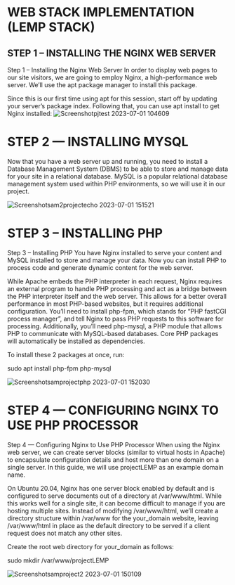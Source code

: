 
# WEB STACK IMPLEMENTATION (LEMP STACK)
## STEP 1 – INSTALLING THE NGINX WEB SERVER
Step 1 – Installing the Nginx Web Server
In order to display web pages to our site visitors, we are going to employ Nginx, a high-performance web server. We’ll use the apt package manager to install this package.

Since this is our first time using apt for this session, start off by updating your server’s package index. Following that, you can use apt install to get Nginx installed:
![Screenshotpjtest 2023-07-01 104609](https://github.com/Emevorboy/DevOps_project.samson/assets/103654905/a72a71e8-57d1-403d-a93b-61f401cdc450)



# STEP 2 — INSTALLING MYSQL
Now that you have a web server up and running, you need to install a Database Management System (DBMS) to be able to store and manage data for your site in a relational database. MySQL is a popular relational database management system used within PHP environments, so we will use it in our project.

![Screenshotsam2projectecho 2023-07-01 151521](https://github.com/Emevorboy/DevOps_project.samson/assets/103654905/a1741f2c-7005-424c-94e1-4e6b29dc33bb)

# STEP 3 – INSTALLING PHP
Step 3 – Installing PHP
You have Nginx installed to serve your content and MySQL installed to store and manage your data. Now you can install PHP to process code and generate dynamic content for the web server.

While Apache embeds the PHP interpreter in each request, Nginx requires an external program to handle PHP processing and act as a bridge between the PHP interpreter itself and the web server. This allows for a better overall performance in most PHP-based websites, but it requires additional configuration. You’ll need to install php-fpm, which stands for “PHP fastCGI process manager”, and tell Nginx to pass PHP requests to this software for processing. Additionally, you’ll need php-mysql, a PHP module that allows PHP to communicate with MySQL-based databases. Core PHP packages will automatically be installed as dependencies.

To install these 2 packages at once, run:

sudo apt install php-fpm php-mysql

![Screenshotsamprojectphp 2023-07-01 152030](https://github.com/Emevorboy/DevOps_project.samson/assets/103654905/9bc8de5f-a1b4-41c2-b71f-a85cf8ffb1f4)

# STEP 4 — CONFIGURING NGINX TO USE PHP PROCESSOR

Step 4 — Configuring Nginx to Use PHP Processor
When using the Nginx web server, we can create server blocks (similar to virtual hosts in Apache) to encapsulate configuration details and host more than one domain on a single server. In this guide, we will use projectLEMP as an example domain name.

On Ubuntu 20.04, Nginx has one server block enabled by default and is configured to serve documents out of a directory at /var/www/html. While this works well for a single site, it can become difficult to manage if you are hosting multiple sites. Instead of modifying /var/www/html, we’ll create a directory structure within /var/www for the your_domain website, leaving /var/www/html in place as the default directory to be served if a client request does not match any other sites.

Create the root web directory for your_domain as follows:

sudo mkdir /var/www/projectLEMP

![Screenshotsamproject2 2023-07-01 150109](https://github.com/Emevorboy/DevOps_project.samson/assets/103654905/2d8e3b59-35db-4ae8-9665-2ca79ac1bd68)
